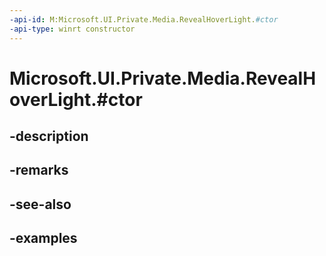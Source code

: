 ```yaml
---
-api-id: M:Microsoft.UI.Private.Media.RevealHoverLight.#ctor
-api-type: winrt constructor
---
```


# Microsoft.UI.Private.Media.RevealHoverLight.#ctor

<!--
public RevealHoverLight ();
-->


## -description

## -remarks

## -see-also

## -examples


